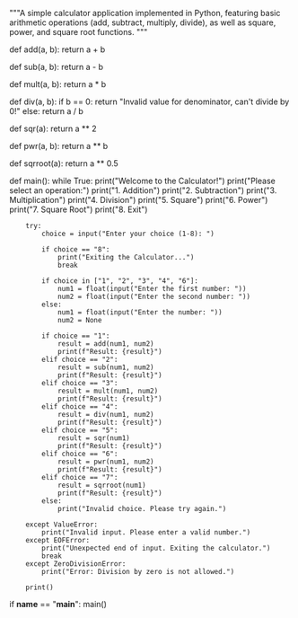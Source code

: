 """A simple calculator application implemented in Python, featuring basic arithmetic operations
(add, subtract, multiply, divide), as well as square, power, and square root functions.
"""

def add(a, b):
    return a + b

def sub(a, b):
    return a - b

def mult(a, b):
    return a * b

def div(a, b):
    if b == 0:
        return "Invalid value for denominator, can't divide by 0!"
    else:
        return a / b

def sqr(a):
    return a ** 2

def pwr(a, b):
    return a ** b

def sqrroot(a):
    return a ** 0.5

def main():
    while True:
        print("Welcome to the Calculator!")
        print("Please select an operation:")
        print("1. Addition")
        print("2. Subtraction")
        print("3. Multiplication")
        print("4. Division")
        print("5. Square")
        print("6. Power")
        print("7. Square Root")
        print("8. Exit")

        try:
            choice = input("Enter your choice (1-8): ")

            if choice == "8":
                print("Exiting the Calculator...")
                break

            if choice in ["1", "2", "3", "4", "6"]:
                num1 = float(input("Enter the first number: "))
                num2 = float(input("Enter the second number: "))
            else:
                num1 = float(input("Enter the number: "))
                num2 = None

            if choice == "1":
                result = add(num1, num2)
                print(f"Result: {result}")
            elif choice == "2":
                result = sub(num1, num2)
                print(f"Result: {result}")
            elif choice == "3":
                result = mult(num1, num2)
                print(f"Result: {result}")
            elif choice == "4":
                result = div(num1, num2)
                print(f"Result: {result}")
            elif choice == "5":
                result = sqr(num1)
                print(f"Result: {result}")
            elif choice == "6":
                result = pwr(num1, num2)
                print(f"Result: {result}")
            elif choice == "7":
                result = sqrroot(num1)
                print(f"Result: {result}")
            else:
                print("Invalid choice. Please try again.")

        except ValueError:
            print("Invalid input. Please enter a valid number.")
        except EOFError:
            print("Unexpected end of input. Exiting the calculator.")
            break
        except ZeroDivisionError:
            print("Error: Division by zero is not allowed.")

        print()

if __name__ == "__main__":
    main()
